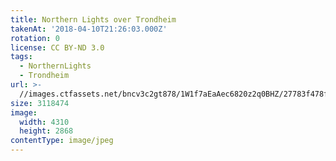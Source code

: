 ```yaml
---
title: Northern Lights over Trondheim
takenAt: '2018-04-10T21:26:03.000Z'
rotation: 0
license: CC BY-ND 3.0
tags:
  - NorthernLights
  - Trondheim
url: >-
  //images.ctfassets.net/bncv3c2gt878/1W1f7aEaAec6820z2q0BHZ/27783f478fc3b9fe40d9de4c7d2d4e71/northern-lights-over-trondheim_40661909754_o
size: 3118474
image:
  width: 4310
  height: 2868
contentType: image/jpeg
---
```


